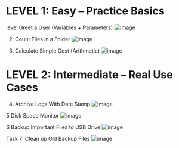 # LEVEL 1: Easy – Practice Basics

level Greet a User (Variables + Parameters) ![image](https://github.com/user-attachments/assets/f8e95a51-e5a8-4068-a672-25ea0bd05598)

2. Count Files in a Folder
![image](https://github.com/user-attachments/assets/9cde665d-c7b3-4514-a224-fa613843b274)

3. Calculate Simple Cost (Arithmetic)
![image](https://github.com/user-attachments/assets/c1d22eb6-ee64-4e41-8064-66cf5b09d0fb)

# LEVEL 2: Intermediate – Real Use Cases

4. Archive Logs With Date Stamp ![image](https://github.com/user-attachments/assets/84b7d5fa-9cdd-461b-8adf-674700da0b7c)


5 Disk Space Monitor
![image](https://github.com/user-attachments/assets/c97af9b8-46c0-4ad4-bb13-60878527afe1)


6 Backup Important Files to USB Drive
![image](https://github.com/user-attachments/assets/ceb71720-16f3-4c1e-b2a3-bee668bcd337)



Task 7: Clean up Old Backup Files
![image](https://github.com/user-attachments/assets/e7da6603-efc9-4a59-a71d-aa85d3ac8197)

